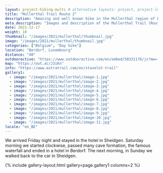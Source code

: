 ```yaml
---
layout: project-hiking-multi # alternative layouts: project, project-left, project-right, project-top
title: "Mullerthal Trail Route 2"
description: "Amazing and well known hike in the Mullerthal region of Luxembourg."
meta_description: "Images and description of the Mullerthal Trail (Route 2) in Luxembourg."
date: 2021-12-17
weight: 10
thumbnail: "/images/2021/mullerthal/thumbnail.jpg"
image: "/images/2021/mullerthal/thumbnail.jpg"
categories: ["Belgium", "Day hike"]
location: "Berdorf, Luxembourg"
distance: "40"
outdooractive: "https://www.outdooractive.com/en/embed/58331176/js?mw=false&usr=4imcb1&key=USR-LKA30EGO-EMWGMIS4-4OSSTG7J"
map: "https://out.ac/J3iKn"
info: "https://www.extratrail.com/en/stavelot-trail"
gallery1:
  - image: "/images/2021/mullerthal/image-1.jpg"
  - image: "/images/2021/mullerthal/image-2.jpg"
  - image: "/images/2021/mullerthal/image-3.jpg"
  - image: "/images/2021/mullerthal/image-4.jpg"
  - image: "/images/2021/mullerthal/image-5.jpg"
  - image: "/images/2021/mullerthal/image-6.jpg"
  - image: "/images/2021/mullerthal/image-7.jpg"
  - image: "/images/2021/mullerthal/image-8.jpg"
  - image: "/images/2021/mullerthal/image-9.jpg"
  - image: "/images/2021/mullerthal/image-10.jpg"
  - image: "/images/2021/mullerthal/image-11.jpg"
locale: "en_BE"
---
```

We arrived Friday night and stayed in the hotel in Sheidgen. Saturday morning we started clockwise, passed many cave formation, the famous waterfall and ended in a hotel in Berdorf. The next morning, in Sunday we walked back to the car in Sheidgen.


{% include gallery-layout.html gallery=page.gallery1 columns=2 %}

